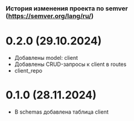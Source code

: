 ### История изменения проекта по semver (https://semver.org/lang/ru/)

# 0.2.0 (29.10.2024)
- Добавлены model: client
- Добавлены CRUD-запросы к client в routes
- client_repo

# 0.1.0 (28.11.2024)
- В schemas добавлена таблица client